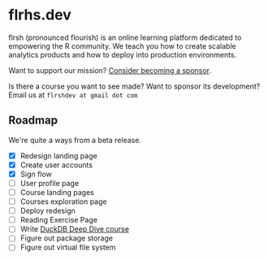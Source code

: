 # flrhs.dev

flrsh (pronounced flourish) is an online learning platform dedicated to empowering the R community. We teach you how to create scalable analytics products and how to deploy into production environments. 

Want to support our mission? [Consider becoming a sponsor](https://www.patreon.com/flrsh_dev). 

Is there a course you want to see made? Want to sponsor its development? Email us at `flrshdev at gmail dot com`

## Roadmap 

We're quite a ways from a beta release. 

- [x] Redesign landing page
- [x] Create user accounts
- [x] Sign flow
- [ ] User profile page
- [ ] Course landing pages
- [ ] Courses exploration page
- [ ] Deploy redesign
- [ ] Reading Exercise Page
- [ ] Write [DuckDB Deep Dive course](https://github.com/flrsh-dev/flrsh-lessons/blob/main/duckdb-deep-dive/)
- [ ] Figure out package storage
- [ ] Figure out virtual file system 
